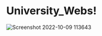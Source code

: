 # University_Webs!
![Screenshot 2022-10-09 113643](https://user-images.githubusercontent.com/78914749/194740899-1f51ab92-4b20-448e-837a-bccdc5de15d4.jpg)

